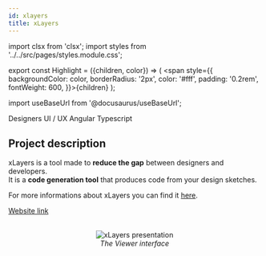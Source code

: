 ```yaml
---
id: xlayers
title: xLayers
---
```


import clsx from 'clsx';
import styles from '../../src/pages/styles.module.css';

export const Highlight = ({children, color}) => ( <span style={{
      backgroundColor: color,
      borderRadius: '2px',
      color: '#fff',
      padding: '0.2rem',
      fontWeight: 600,
    }}>{children}</span> );

import useBaseUrl from '@docusaurus/useBaseUrl';

<div className="marginBottom">
  <span className="badge badge--secondary marginRight">Designers</span>
  <span className="badge badge--secondary marginRight">UI / UX</span>
  <span className="badge badge--secondary marginRight">Angular</span>
  <span className="badge badge--secondary marginRight">Typescript</span>
</div>

## Project description

xLayers is a tool made to **reduce the gap** between designers and developers.  
It is a **code generation tool** that produces code from your design sketches.

For more informations about xLayers you can find it <a href="https://github.com/xlayers/xlayers"><Highlight color="#25c2a0">here</Highlight></a>.

<a href="https://xlayers.app/#/home"><Highlight color="#25c2a0">Website link</Highlight></a>

<p align="center">
<br/>
<img
  alt="xLayers presentation"
  src="https://raw.githubusercontent.com/xlayers/xlayers/main/apps/xlayers/src/assets/xlayers-ui-1.png?raw=true"
/>
<br/>
<em>The Viewer interface</em>
</p>

